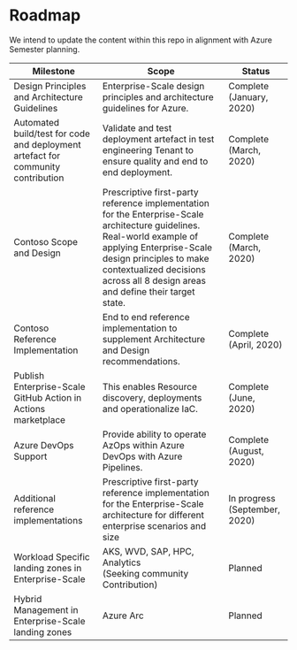 
# Roadmap

We intend to update the content within this repo in alignment with Azure Semester planning.

| Milestone | Scope | Status |
|----------------------------------------------------------------------------------|-----------------------------------------------------------------------------------------------------------------------------------------------------------------------------------------------------------------------------------------------------|---------------------------|
| Design Principles and Architecture Guidelines | Enterprise-Scale design principles and architecture guidelines for Azure. | Complete (January, 2020)|
| Automated build/test for code and deployment artefact for community contribution | Validate and test deployment artefact in test engineering Tenant to ensure quality and end to end deployment. | Complete (March, 2020) |
| Contoso Scope and Design | Prescriptive first-party reference implementation for the Enterprise-Scale architecture guidelines. Real-world example of applying Enterprise-Scale design principles to make contextualized decisions across all 8 design areas and define their target state. | Complete (March, 2020) |
| Contoso Reference Implementation | End to end reference implementation to supplement Architecture and Design recommendations. | Complete (April, 2020) |
| Publish Enterprise-Scale GitHub Action in Actions marketplace | This enables Resource discovery, deployments and operationalize IaC. | Complete (June, 2020) |
| Azure DevOps Support | Provide ability to operate AzOps within Azure DevOps with Azure Pipelines. | Complete (August, 2020) |
| Additional reference implementations | Prescriptive first-party reference implementation for the Enterprise-Scale architecture for different enterprise scenarios and size | In progress (September, 2020) |
| Workload Specific landing zones in Enterprise-Scale | AKS, WVD, SAP, HPC, Analytics <br/> (Seeking community Contribution) |  Planned |
| Hybrid Management in Enterprise-Scale landing zones | Azure Arc | Planned |
